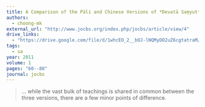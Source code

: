 ```yaml
---
title: A Comparison of the Pāli and Chinese Versions of *Devatā Saṃyutta* and the *Devaputta Saṃyutta*, Collections of Early Buddhist Discourses on "Gods" and "Sons of Gods"
authors:
  - choong-mk
external_url: "http://www.jocbs.org/index.php/jocbs/article/view/4"
drive_links:
  - "https://drive.google.com/file/d/1whcEO_2__bOJ-lNQMyDO2uZ6cgtatraM/view?usp=drivesdk"
tags: 
  - sa
year: 2011
volume: 1
pages: "60--88"
journal: jocbs
---
```


> … while the vast bulk of teachings is shared in common between the three versions, there are a few minor points of difference.
